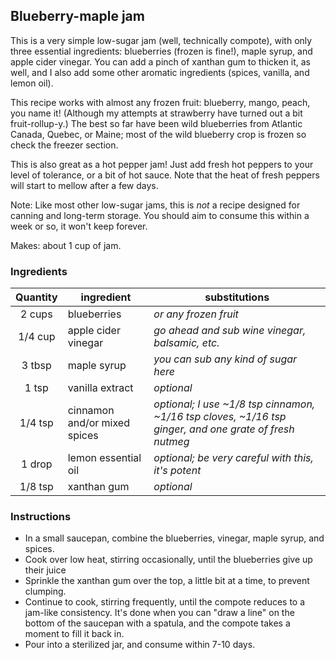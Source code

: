 ## Blueberry-maple jam

This is a very simple low-sugar jam (well, technically compote), with only three essential ingredients: blueberries (frozen is fine!), maple syrup, and apple cider vinegar.  You can add a pinch of xanthan gum to thicken it, as well, and I also add some other aromatic ingredients (spices, vanilla, and lemon oil).

This recipe works with almost any frozen fruit: blueberry, mango, peach, you name it!  (Although my attempts at strawberry have turned out a bit fruit-rollup-y.)  The best so far have been wild blueberries from Atlantic Canada, Quebec, or Maine; most of the wild blueberry crop is frozen so check the freezer section.

This is also great as a hot pepper jam!  Just add fresh hot peppers to your level of tolerance, or a bit of hot sauce.  Note that the heat of fresh peppers will start to mellow after a few days.

Note: Like most other low-sugar jams, this is *not* a recipe designed for canning and long-term storage.  You should aim to consume this within a week or so, it won't keep forever.

Makes: about 1 cup of jam.

### Ingredients

| Quantity | ingredient | substitutions |
|:---:| --- | --- |
| 2 cups | blueberries | *or any frozen fruit* |
| 1/4 cup | apple cider vinegar | *go ahead and sub wine vinegar, balsamic, etc.* |
| 3 tbsp | maple syrup | *you can sub any kind of sugar here* |
| 1 tsp | vanilla extract | *optional* |
| 1/4 tsp | cinnamon and/or mixed spices | *optional; I use ~1/8 tsp cinnamon, ~1/16 tsp cloves, ~1/16 tsp ginger, and one grate of fresh nutmeg* |
| 1 drop | lemon essential oil | *optional; be very careful with this, it's potent* |
| 1/8 tsp | xanthan gum | *optional* |


### Instructions

- In a small saucepan, combine the blueberries, vinegar, maple syrup, and spices.
- Cook over low heat, stirring occasionally, until the blueberries give up their juice
- Sprinkle the xanthan gum over the top, a little bit at a time, to prevent clumping.
- Continue to cook, stirring frequently, until the compote reduces to a jam-like consistency.  It's done when you can "draw a line" on the bottom of the saucepan with a spatula, and the compote takes a moment to fill it back in.
- Pour into a sterilized jar, and consume within 7-10 days.

